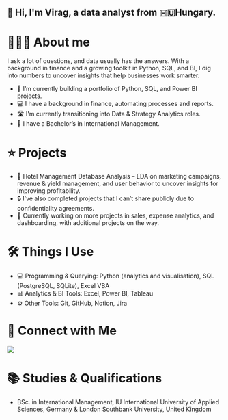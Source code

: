 ## 👋  Hi, I'm Virag, a data analyst from 🇭🇺Hungary.

# 👩🏼‍💻 About me

I ask a lot of questions, and data usually has the answers. With a background in finance and a growing toolkit in Python, SQL, and BI, I dig into numbers to uncover insights that help businesses work smarter.

  - 🌱 I’m currently building a portfolio of Python, SQL, and Power BI projects.
  - 💻 I have a background in finance, automating processes and reports.
  - 🛣️ I'm currently transitioning into Data & Strategy Analytics roles.
  - 📐 I have a Bachelor’s in International Management.

# ⭐️ Projects

- 📌 Hotel Management Database Analysis – EDA on marketing campaigns, revenue & yield management, and user behavior to uncover insights for improving profitability.
- 🔒 I’ve also completed projects that I can’t share publicly due to confidentiality agreements.
- 🔨 Currently working on more projects in sales, expense analytics, and dashboarding, with additional projects on the way.

# 🛠️ Things I Use

- 💻 Programming & Querying: Python (analytics and visualisation), SQL (PostgreSQL, SQLite), Excel VBA
- 📊 Analytics & BI Tools: Excel, Power BI, Tableau
- ⚙️ Other Tools: Git, GitHub, Notion, Jira

# 🔗 Connect with Me  

<a href="www.linkedin.com/in/virag-nemeth7/" target="_blank">
  <img src="https://img.shields.io/badge/-LINKEDIN-0A66C2?style=for-the-badge&logo=linkedin&logoColor=white" />
</a>

# 📚 Studies & Qualifications
- BSc. in International Management, IU International University of Applied Sciences, Germany & London Southbank University, United Kingdom



<!--
**virag-nemeth/virag-nemeth** is a ✨ _special_ ✨ repository because its `README.md` (this file) appears on your GitHub profile.

Here are some ideas to get you started:

- 🔭 I’m currently working on ...
- 🌱 I’m currently learning ...
- 👯 I’m looking to collaborate on ...
- 🤔 I’m looking for help with ...
- 💬 Ask me about ...
- 📫 How to reach me: ...
- 😄 Pronouns: ...
- ⚡ Fun fact: ...
-->
